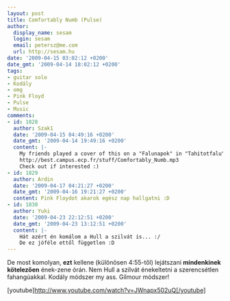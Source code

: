 ```yaml
---
layout: post
title: Comfortably Numb (Pulse)
author:
  display_name: sesam
  login: sesam
  email: petersz@me.com
  url: http://sesam.hu
date: '2009-04-15 03:02:12 +0200'
date_gmt: '2009-04-14 18:02:12 +0200'
tags:
- guitar solo
- Kodály
- omg
- Pink Floyd
- Pulse
- Music
comments:
- id: 1828
  author: Szak1
  date: '2009-04-15 04:49:16 +0200'
  date_gmt: '2009-04-14 19:49:16 +0200'
  content: |-
    My friends played a cover of this on a "Falunapok" in "Tahitotfalu":
    http://best.campus.ecp.fr/stuff/Comfortably_Numb.mp3
    Check out if interested :)
- id: 1829
  author: Ardin
  date: '2009-04-17 04:21:27 +0200'
  date_gmt: '2009-04-16 19:21:27 +0200'
  content: Pink Floydot akarok egész nap hallgatni :D
- id: 1830
  author: Yuki
  date: '2009-04-23 22:12:51 +0200'
  date_gmt: '2009-04-23 13:12:51 +0200'
  content: |-
    Hát azért én komálom a Hull a szilvát is... :/
    De ez jóféle ettől független :D
---
```


De most komolyan, **ezt** kellene (különösen 4:55-től) lejátszani **mindenkinek kötelezően** ének-zene órán. Nem Hull a szilvát énekeltetni a szerencsétlen fahangúakkal. Kodály módszer my ass. Gilmour módszer!

[youtube]http://www.youtube.com/watch?v=JWnapx502uQ[/youtube]

